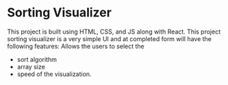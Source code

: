 # Sorting Visualizer
This project is built using HTML, CSS, and JS along with React. This project sorting visualizer is a very simple UI and at completed form will have the following features:
Allows the users to select the 
- sort algorithm
- array size 
- speed of the visualization.

